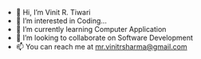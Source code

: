 - 👋 Hi, I’m Vinit R. Tiwari
- 👀 I’m interested in Coding...
- 🌱 I’m currently learning Computer Application
- 💞️ I’m looking to collaborate on Software Development
- 📫 You can reach me at mr.vinitrsharma@gmail.com

<!---
Vinitsharma2004/Vinitsharma2004 is a ✨ special ✨ repository because its `README.md` (this file) appears on your GitHub profile.
You can click the Preview link to take a look at your changes.
--->
